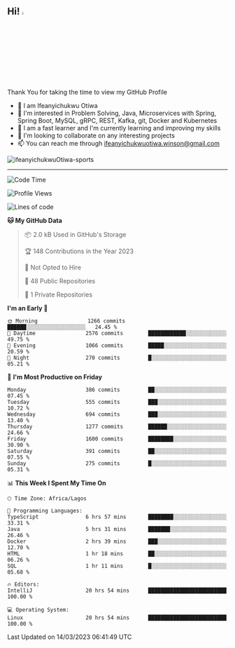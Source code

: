 <!-- BLOG-POST-LIST:START --><!-- BLOG-POST-LIST:END -->

## Hi! <img src="https://media.giphy.com/media/hvRJCLFzcasrR4ia7z/giphy.gif" width="4%"> 

Thank You for taking the time to view my GitHub Profile

- 👋 I am Ifeanyichukwu Otiwa
- 👀 I'm interested in Problem Solving, Java, Microservices with Spring, Spring Boot, MySQL, gRPC, REST, Kafka, git, Docker and Kubernetes
- 🌱 I am a fast learner and I'm currently learning and improving my skills
- 💞️ I'm looking to collaborate on any interesting projects
- 📫 You can reach me through ifeanyichukwuotiwa.winson@gmail.com

<p align="left" marginTop="10px"> <img src="https://komarev.com/ghpvc/?username=ifeanyichukwuOtiwa-sports&label=Profile%20views&color=0e75b6&style=for-the-badge" alt="ifeanyichukwuOtiwa-sports" /> </p>

***

<!--START_SECTION:waka-->
![Code Time](http://img.shields.io/badge/Code%20Time-1%2C166%20hrs%2022%20mins-blue)

![Profile Views](http://img.shields.io/badge/Profile%20Views-1-blue)

![Lines of code](https://img.shields.io/badge/From%20Hello%20World%20I%27ve%20Written-1.7%20million%20lines%20of%20code-blue)

**🐱 My GitHub Data** 

> 📦 2.0 kB Used in GitHub's Storage 
 > 
> 🏆 148 Contributions in the Year 2023
 > 
> 🚫 Not Opted to Hire
 > 
> 📜 48 Public Repositories 
 > 
> 🔑 1 Private Repositories 
 > 
**I'm an Early 🐤** 

```text
🌞 Morning                1266 commits        ██████░░░░░░░░░░░░░░░░░░░   24.45 % 
🌆 Daytime                2576 commits        ████████████░░░░░░░░░░░░░   49.75 % 
🌃 Evening                1066 commits        █████░░░░░░░░░░░░░░░░░░░░   20.59 % 
🌙 Night                  270 commits         █░░░░░░░░░░░░░░░░░░░░░░░░   05.21 % 
```
📅 **I'm Most Productive on Friday** 

```text
Monday                   386 commits         ██░░░░░░░░░░░░░░░░░░░░░░░   07.45 % 
Tuesday                  555 commits         ███░░░░░░░░░░░░░░░░░░░░░░   10.72 % 
Wednesday                694 commits         ███░░░░░░░░░░░░░░░░░░░░░░   13.40 % 
Thursday                 1277 commits        ██████░░░░░░░░░░░░░░░░░░░   24.66 % 
Friday                   1600 commits        ████████░░░░░░░░░░░░░░░░░   30.90 % 
Saturday                 391 commits         ██░░░░░░░░░░░░░░░░░░░░░░░   07.55 % 
Sunday                   275 commits         █░░░░░░░░░░░░░░░░░░░░░░░░   05.31 % 
```


📊 **This Week I Spent My Time On** 

```text
🕑︎ Time Zone: Africa/Lagos

💬 Programming Languages: 
TypeScript               6 hrs 57 mins       ████████░░░░░░░░░░░░░░░░░   33.31 % 
Java                     5 hrs 31 mins       ███████░░░░░░░░░░░░░░░░░░   26.46 % 
Docker                   2 hrs 39 mins       ███░░░░░░░░░░░░░░░░░░░░░░   12.70 % 
HTML                     1 hr 18 mins        ██░░░░░░░░░░░░░░░░░░░░░░░   06.26 % 
SQL                      1 hr 11 mins        █░░░░░░░░░░░░░░░░░░░░░░░░   05.68 % 

🔥 Editors: 
IntelliJ                 20 hrs 54 mins      █████████████████████████   100.00 % 

💻 Operating System: 
Linux                    20 hrs 54 mins      █████████████████████████   100.00 % 
```


 Last Updated on 14/03/2023 06:41:49 UTC
<!--END_SECTION:waka-->

<!--
<p align="center">
![trophy](https://github-profile-trophy.vercel.app/?username=ifeanyichukwuOtiwa-sports&theme=onedark) (https://github.com/ryo-ma/github-profile-trophy)
</p>
-->

<!---
ifeanyi-otiwa/ifeanyi-otiwa is a ✨ special ✨ repository because its `README.md` (this file) appears on your GitHub profile.
You can click the Preview link to take a look at your changes.
--->
